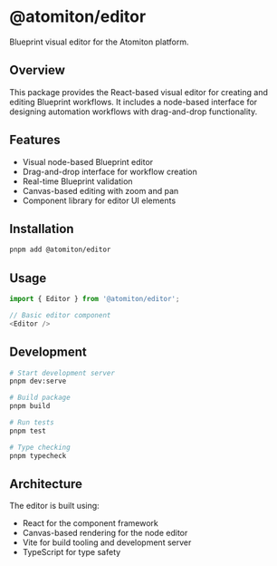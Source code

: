 # @atomiton/editor

Blueprint visual editor for the Atomiton platform.

## Overview

This package provides the React-based visual editor for creating and editing Blueprint workflows. It includes a node-based interface for designing automation workflows with drag-and-drop functionality.

## Features

- Visual node-based Blueprint editor
- Drag-and-drop interface for workflow creation
- Real-time Blueprint validation
- Canvas-based editing with zoom and pan
- Component library for editor UI elements

## Installation

```bash
pnpm add @atomiton/editor
```

## Usage

```typescript
import { Editor } from '@atomiton/editor';

// Basic editor component
<Editor />
```

## Development

```bash
# Start development server
pnpm dev:serve

# Build package
pnpm build

# Run tests
pnpm test

# Type checking
pnpm typecheck
```

## Architecture

The editor is built using:

- React for the component framework
- Canvas-based rendering for the node editor
- Vite for build tooling and development server
- TypeScript for type safety
